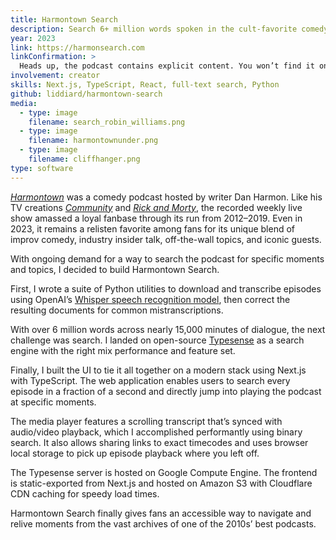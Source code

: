 ```yaml
---
title: Harmontown Search
description: Search 6+ million words spoken in the cult-favorite comedy podcast
year: 2023
link: https://harmonsearch.com
linkConfirmation: >
  Heads up, the podcast contains explicit content. You won’t find it on the homepage, but you will if you search for it and possibly unintentionally while browsing. Continue?
involvement: creator
skills: Next.js, TypeScript, React, full-text search, Python
github: liddiard/harmontown-search
media:
  - type: image
    filename: search_robin_williams.png
  - type: image
    filename: harmontownunder.png
  - type: image
    filename: cliffhanger.png
type: software
---
```


[_Harmontown_](https://en.wikipedia.org/wiki/Harmontown) was a comedy podcast hosted by writer Dan Harmon. Like his TV creations [_Community_](https://en.wikipedia.org/wiki/Community_(TV_series)) and [_Rick and Morty_](https://en.wikipedia.org/wiki/Rick_and_Morty), the recorded weekly live show amassed a loyal fanbase through its run from 2012–2019. Even in 2023, it remains a relisten favorite among fans for its unique blend of improv comedy, industry insider talk, off-the-wall topics, and iconic guests.

With ongoing demand for a way to search the podcast for specific moments and topics, I decided to build Harmontown Search.

First, I wrote a suite of Python utilities to download and transcribe episodes using OpenAI’s [Whisper speech recognition model](https://github.com/openai/whisper), then correct the resulting documents for common mistranscriptions. 

With over 6 million words across nearly 15,000 minutes of dialogue, the next challenge was search. I landed on open-source [Typesense](https://typesense.org/) as a search engine with the right mix performance and feature set.

Finally, I built the UI to tie it all together on a modern stack using Next.js with TypeScript. The web application enables users to search every episode in a fraction of a second and directly jump into playing the podcast at specific moments.

The media player features a scrolling transcript that’s synced with audio/video playback, which I accomplished performantly using binary search. It also allows sharing links to exact timecodes and uses browser local storage to pick up episode playback where you left off.

The Typesense server is hosted on Google Compute Engine. The frontend is static-exported from Next.js and hosted on Amazon S3 with Cloudflare CDN caching for speedy load times.

Harmontown Search finally gives fans an accessible way to navigate and relive moments from the vast archives of one of the 2010s’ best podcasts. 
